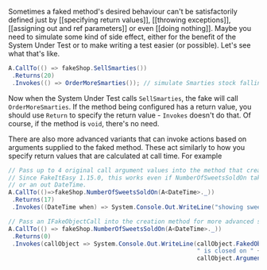 Sometimes a faked method's desired behaviour can't be satisfactorily defined just by [[specifying return values]], [[throwing exceptions]], [[assigning out and ref parameters]] or even [[doing nothing]]. Maybe you need to simulate some kind of side effect, either for the benefit of the System Under Test or to make writing a test easier (or possible). Let's see what that's like.

```csharp
A.CallTo(() => fakeShop.SellSmarties())
 .Returns(20)
 .Invokes(() => OrderMoreSmarties()); // simulate Smarties stock falling too low
```

Now when the System Under Test calls `SellSmarties`, the fake will call `OrderMoreSmarties`.
If the method being configured has a return value, you should use `Return` to specify the return value - `Invokes` doesn't do that. Of course, if the method is `void`, there's no need.

There are also more advanced variants that can invoke actions based on arguments supplied to the faked method. These act similarly to how you specify return values that are calculated at call time. For example
```csharp
// Pass up to 4 original call argument values into the method that creates the exception.
// Since FakeItEasy 1.15.0, this works even if NumberOfSweetsSoldOn takes a ref DateTime 
// or an out DateTime.
A.CallTo(()=>fakeShop.NumberOfSweetsSoldOn(A<DateTime>._))
 .Returns(17)
 .Invokes((DateTime when) => System.Console.Out.WriteLine("showing sweet sales for " + when);

// Pass an IFakeObjectCall into the creation method for more advanced scenarios.
A.CallTo(() => fakeShop.NumberOfSweetsSoldOn(A<DateTime>._))
 .Returns(0)
 .Invokes(callObject => System.Console.Out.WriteLine(callObject.FakedObject +
                                                     " is closed on " +
                                                     callObject.Arguments[0]));
```